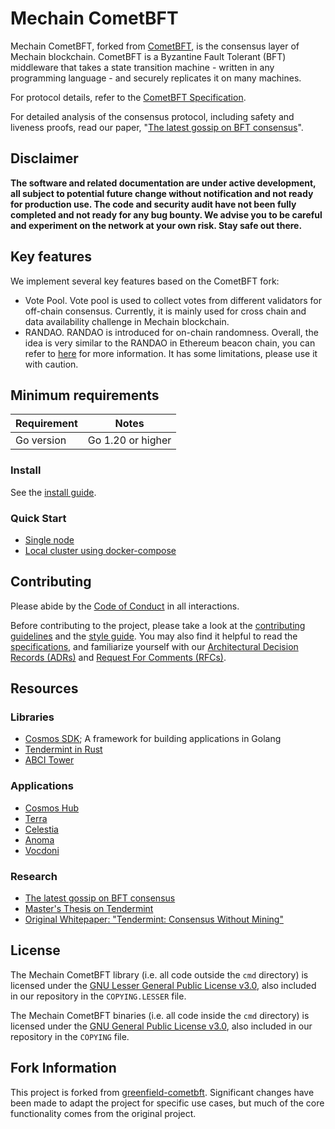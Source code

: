 # Mechain CometBFT

Mechain CometBFT, forked from [CometBFT](https://github.com/cometbft/cometbft),
is the consensus layer of Mechain blockchain.
CometBFT is a Byzantine Fault Tolerant (BFT) middleware that takes a
state transition machine - written in any programming language - and securely
replicates it on many machines.

For protocol details, refer to the [CometBFT Specification](./spec/README.md).

For detailed analysis of the consensus protocol, including safety and liveness
proofs, read our paper, "[The latest gossip on BFT
consensus](https://arxiv.org/abs/1807.04938)".

## Disclaimer

**The software and related documentation are under active development, all subject to potential future change without
notification and not ready for production use. The code and security audit have not been fully completed and not ready
for any bug bounty. We advise you to be careful and experiment on the network at your own risk. Stay safe out there.**

## Key features

We implement several key features based on the CometBFT fork:

* Vote Pool. Vote pool is used to collect votes from different validators for off-chain consensus.
Currently, it is mainly used for cross chain and data availability challenge in Mechain blockchain.
* RANDAO. RANDAO is introduced for on-chain randomness. Overall, the idea is very similar to the RANDAO
in Ethereum beacon chain, you can refer to [here](https://eth2book.info/altair/part2/building_blocks/randomness)
for more information. It has some limitations, please use it with caution.

## Minimum requirements

| Requirement | Notes             |
|-------------|-------------------|
| Go version  | Go 1.20 or higher |

### Install

See the [install guide](./docs/guides/install.md).

### Quick Start

* [Single node](./docs/guides/quick-start.md)
* [Local cluster using docker-compose](./docs/networks/docker-compose.md)

## Contributing

Please abide by the [Code of Conduct](CODE_OF_CONDUCT.md) in all interactions.

Before contributing to the project, please take a look at the [contributing
guidelines](CONTRIBUTING.md) and the [style guide](STYLE_GUIDE.md). You may also
find it helpful to read the [specifications](./spec/README.md), and familiarize
yourself with our [Architectural Decision Records
(ADRs)](./docs/architecture/README.md) and [Request For Comments (RFCs)](./docs/rfc/README.md).

## Resources

### Libraries

* [Cosmos SDK](http://github.com/cosmos/cosmos-sdk); A framework for building
  applications in Golang
* [Tendermint in Rust](https://github.com/informalsystems/tendermint-rs)
* [ABCI Tower](https://github.com/penumbra-zone/tower-abci)

### Applications

* [Cosmos Hub](https://hub.cosmos.network/)
* [Terra](https://www.terra.money/)
* [Celestia](https://celestia.org/)
* [Anoma](https://anoma.network/)
* [Vocdoni](https://docs.vocdoni.io/)

### Research

* [The latest gossip on BFT consensus](https://arxiv.org/abs/1807.04938)
* [Master's Thesis on Tendermint](https://atrium.lib.uoguelph.ca/xmlui/handle/10214/9769)
* [Original Whitepaper: "Tendermint: Consensus Without Mining"](https://tendermint.com/static/docs/tendermint.pdf)

## License

The Mechain CometBFT library (i.e. all code outside the `cmd` directory) is licensed under the
[GNU Lesser General Public License v3.0](https://www.gnu.org/licenses/lgpl-3.0.en.html),
also included in our repository in the `COPYING.LESSER` file.

The Mechain CometBFT binaries (i.e. all code inside the `cmd` directory) is licensed under the
[GNU General Public License v3.0](https://www.gnu.org/licenses/gpl-3.0.en.html), also
included in our repository in the `COPYING` file.

## Fork Information

This project is forked from [greenfield-cometbft](https://github.com/bnb-chain/greenfield-cometbft). Significant changes have been made to adapt the project for specific use cases, but much of the core functionality comes from the original project.
